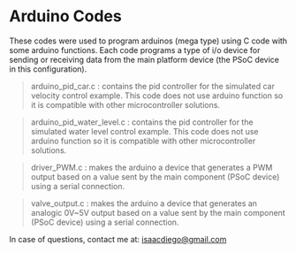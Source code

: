 # Arduino Codes

These codes were used to program arduinos (mega type) using C code with some arduino functions. Each code programs a type of i/o device for sending or receiving data from the main platform device (the PSoC device in this configuration).

> arduino_pid_car.c : contains the pid controller for the simulated car velocity control example. This code does not use arduino function so it is compatible with other microcontroller solutions.

> arduino_pid_water_level.c : contains the pid controller for the simulated water level control example. This code does not use arduino function so it is compatible with other microcontroller solutions.

> driver_PWM.c : makes the arduino a device that generates a PWM output based on a value sent by the main component (PSoC device) using a serial connection.

> valve_output.c : makes the arduino a device that generates an analogic 0V~5V output based on a value sent by the main component (PSoC device) using a serial connection.

In case of questions, contact me at: isaacdiego@gmail.com
